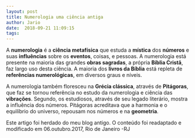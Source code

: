 ```yaml
---
layout: post
title: Numerologia uma ciência antiga
author: Jario
date:  2018-09-21 11:09:15
tags:
---
```

A **numerologia** é a **ciência metafísica** que estuda a **mística** dos **números** e suas **influências** sobre os **eventos**, coisas, e pessoas. A numerologia está presente na maioria das grandes **obras sagradas**, a própria **Bíblia Cristã**, faz largo uso desta ciência. A maioria dos **livros da Bíblia** está repleta de **referências numerológicas**, em diversos graus e níveis.

A numerologia também floresceu na **Grécia clássica**, através de **Pitágoras**, que faz se tornou referência no estudo da numerologia e ciência das **vibrações**. Segundo, os estudiosos, através de seu legado literário, mostra a influência dos números. Pitágoras acreditava que a harmonia e o equilíbrio do universo, repousam nos números e na **geometria**.

Este artigo foi herdado do meu blog antigo. O conteúdo foi readaptado e modificado em 06.outubro.2017, Rio de Janeiro -RJ